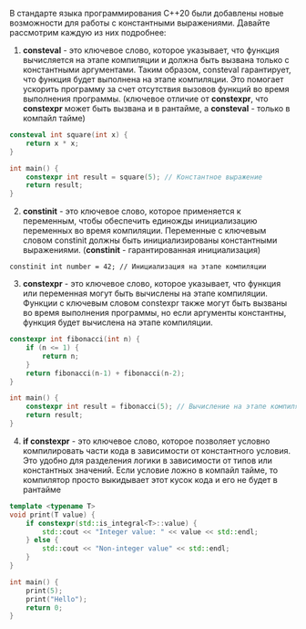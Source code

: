 В стандарте языка программирования C++20 были добавлены новые возможности для работы с константными выражениями. Давайте рассмотрим каждую из них подробнее:

1. **consteval** - это ключевое слово, которое указывает, что функция вычисляется на этапе компиляции и должна быть вызвана только с константными аргументами. Таким образом, consteval гарантирует, что функция будет выполнена на этапе компиляции. Это помогает ускорить программу за счет отсутствия вызовов функций во время выполнения программы. (ключевое отличие от **constexpr**, что **constexpr** может быть вызвана и в рантайме, а **consteval** - только в компайл тайме)
```cpp
consteval int square(int x) {
    return x * x;
}

int main() {
    constexpr int result = square(5); // Константное выражение
    return result;
}
```


2. **constinit** - это ключевое слово, которое применяется к переменным, чтобы обеспечить единожды инициализацию переменных во время компиляции. Переменные с ключевым словом constinit должны быть инициализированы константными выражениями. (**constinit** - гарантированная инициализация)

`constinit int number = 42; // Инициализация на этапе компиляции`


3. **constexpr** - это ключевое слово, которое указывает, что функция или переменная могут быть вычислены на этапе компиляции. Функции с ключевым словом constexpr также могут быть вызваны во время выполнения программы, но если аргументы константны, функция будет вычислена на этапе компиляции.

```cpp
constexpr int fibonacci(int n) {
    if (n <= 1) {
        return n;
    }
    return fibonacci(n-1) + fibonacci(n-2);
}

int main() {
    constexpr int result = fibonacci(5); // Вычисление на этапе компиляции
    return result;
}
```


4. **if constexpr** - это ключевое слово, которое позволяет условно компилировать части кода в зависимости от константного условия. Это удобно для разделения логики в зависимости от типов или константных значений. Если условие ложно в компайл тайме, то компилятор просто выкидывает этот кусок кода и его не будет в рантайме

```cpp
template <typename T>
void print(T value) {
    if constexpr(std::is_integral<T>::value) {
        std::cout << "Integer value: " << value << std::endl;
    } else {
        std::cout << "Non-integer value" << std::endl;
    }
}

int main() {
    print(5);
    print("Hello");
    return 0;
}
```
